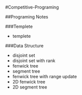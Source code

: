 #Competitive-Programing

##Programing Notes

###Templete

- templete

###Data Structure
- disjoint set
- disjoint set with rank
- fenwick tree
- segment tree
- fenwick tree with range update
- 2D fenwick tree
- 2D segment tree
